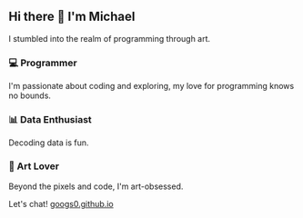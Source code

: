 ## Hi there 👋 I'm Michael

I stumbled into the realm of programming through art. 

### 💻 Programmer
I'm passionate about coding and exploring, my love for programming knows no bounds.

### 📊 Data Enthusiast
Decoding data is fun.

### 🎨 Art Lover
Beyond the pixels and code, I'm art-obsessed. 

Let's chat!
[googs0.github.io](https://googs0.github.io)

